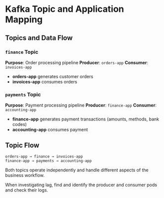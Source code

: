 # Kafka Topic and Application Mapping

## Topics and Data Flow

### `finance` Topic
**Purpose**: Order processing pipeline
**Producer**: `orders-app`
**Consumer**: `invoices-app`

- **orders-app** generates customer orders
- **invoices-app** consumes orders

### `payments` Topic
**Purpose**: Payment processing pipeline
**Producer**: `finance-app`
**Consumer**: `accounting-app`

- **finance-app** generates payment transactions (amounts, methods, bank codes)
- **accounting-app** consumes payment

## Topic Flow

```
orders-app → finance → invoices-app
finance-app → payments → accounting-app
```

Both topics operate independently and handle different aspects of the business workflow.

When investigating lag, find and identify the producer and consumer pods and check their logs.
